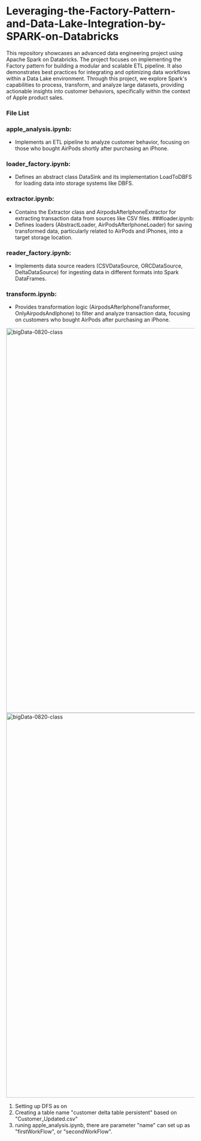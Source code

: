 # Leveraging-the-Factory-Pattern-and-Data-Lake-Integration-by-SPARK-on-Databricks
This repository showcases an advanced data engineering project using Apache Spark on Databricks. The project focuses on implementing the Factory pattern for building a modular and scalable ETL pipeline. It also demonstrates best practices for integrating and optimizing data workflows within a Data Lake environment. Through this project, we explore Spark's capabilities to process, transform, and analyze large datasets, providing actionable insights into customer behaviors, specifically within the context of Apple product sales.


### File List  

### apple_analysis.ipynb:
- Implements an ETL pipeline to analyze customer behavior, focusing on those who bought AirPods shortly after purchasing an iPhone. 

### loader_factory.ipynb:
- Defines an abstract class DataSink and its implementation LoadToDBFS for loading data into storage systems like DBFS.
### extractor.ipynb:
- Contains the Extractor class and AirpodsAfterIphoneExtractor for extracting transaction data from sources like CSV files.
###loader.ipynb:
- Defines loaders (AbstractLoader, AirPodsAfterIphoneLoader) for saving transformed data, particularly related to AirPods and iPhones, into a target storage location.
### reader_factory.ipynb:
- Implements data source readers (CSVDataSource, ORCDataSource, DeltaDataSource) for ingesting data in different formats into Spark DataFrames.
### transform.ipynb:
- Provides transformation logic (AirpodsAfterIphoneTransformer, OnlyAirpodsAndIphone) to filter and analyze transaction data, focusing on customers who bought AirPods after purchasing an iPhone.




<img width="1029" alt="bigData-0820-class" src="https://github.com/viviankaun/Product-Analysis--by-SPARK-on-Databricks/blob/main/big_Date01.png">

<img width="1029" alt="bigData-0820-class" src="https://github.com/viviankaun/Product-Analysis--by-SPARK-on-Databricks/blob/main/partition.png">

1. Setting up DFS as on
2. Creating a table name "customer delta table persistent" based on "Customer_Updated.csv"
3. runing apple_analysis.ipynb,  there are  parameter "name" can set up as "firstWorkFlow", or "secondWorkFlow".

